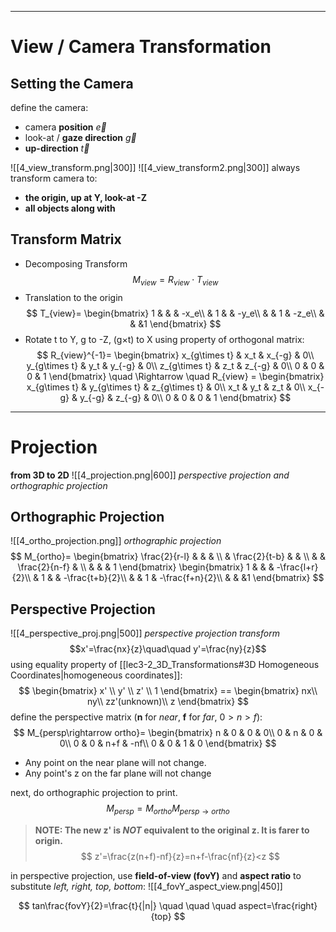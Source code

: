 <!---
\begin{bmatrix}
 &  &  & \\
 &  &  & \\
 &  &  & \\
 &  &  &
\end{bmatrix} 
--->
----
# View / Camera Transformation
## Setting the Camera
define the camera:
- camera **position** $\overrightarrow{e}$
- look-at / **gaze direction** $\overrightarrow{g}$
- **up-direction** $\overrightarrow{t}$

![[4_view_transform.png|300]]
![[4_view_transform2.png|300]]
always transform camera to:
- **the origin, up at Y, look-at -Z**
- **all objects along with**
## Transform Matrix
- Decomposing Transform
$$
M_{view}=R_{view}\cdot T_{view}
$$
- Translation to the origin
$$
T_{view}=
\begin{bmatrix}
1 &  &  & -x_e\\
 & 1 &  & -y_e\\
 &  & 1 & -z_e\\
 &  &  &1
\end{bmatrix} 
$$
- Rotate t to Y, g to -Z, (g$\times$t) to X
using property of orthogonal matrix:
$$
R_{view}^{-1}=
\begin{bmatrix}
x_{g\times t} & x_t & x_{-g} & 0\\
y_{g\times t} & y_t & y_{-g} & 0\\
z_{g\times t} & z_t & z_{-g} & 0\\
0 & 0 & 0 & 1
\end{bmatrix} 
\quad \Rightarrow \quad
R_{view} = 
\begin{bmatrix}
x_{g\times t} & y_{g\times t} & z_{g\times t} & 0\\
x_t & y_t & z_t & 0\\
x_{-g} & y_{-g} & z_{-g} & 0\\
0 & 0 & 0 & 1
\end{bmatrix} 
$$
----
# Projection
**from 3D to 2D**
![[4_projection.png|600]]
*perspective projection and orthographic projection*
## Orthographic Projection
![[4_ortho_projection.png]]
*orthographic projection*
$$
M_{ortho}=
\begin{bmatrix}
\frac{2}{r-l} &  &  & \\
 & \frac{2}{t-b} &  & \\
 &  & \frac{2}{n-f} & \\
 &  &  & 1
\end{bmatrix} 
\begin{bmatrix}
1 &  &  & -\frac{l+r}{2}\\
 & 1 &  & -\frac{t+b}{2}\\
 &  & 1 & -\frac{f+n}{2}\\
 &  &  &1
\end{bmatrix} 
$$
## Perspective Projection

![[4_perspective_proj.png|500]]
*perspective projection transform*
$$x'=\frac{nx}{z}\quad\quad y'=\frac{ny}{z}$$
using equality property of [[lec3-2_3D_Transformations#3D Homogeneous Coordinates|homogeneous coordinates]]:
$$
\begin{bmatrix}
x' \\
y' \\
z' \\
1 
\end{bmatrix} ==
\begin{bmatrix}
nx\\
ny\\
zz'(unknown)\\
z
\end{bmatrix} 
$$
define the perspective matrix (**n** for *near*, **f** for *far*, $0>n>f$):
$$
M_{persp\rightarrow ortho}=
\begin{bmatrix}
n & 0 & 0 & 0\\
0 & n & 0 & 0\\
0 & 0 & n+f & -nf\\
0 & 0 & 1 & 0
\end{bmatrix} 
$$
- Any point on the near plane will not change.
- Any point's z on the far plane will not change

next, do orthographic projection to print.
$$
M_{persp}=M_{ortho}M_{persp\rightarrow ortho}
$$
>**NOTE: The new z' is *NOT* equivalent to the original z. It is farer to origin.**
$$
z'=\frac{z(n+f)-nf}{z}=n+f-\frac{nf}{z}<z
$$

in perspective projection, use **field-of-view (fovY)** and **aspect ratio** to substitute *left, right, top, bottom*:
![[4_fovY_aspect_view.png|450]]

$$
tan\frac{fovY}{2}=\frac{t}{|n|}
\quad \quad \quad
aspect=\frac{right}{top}
$$
